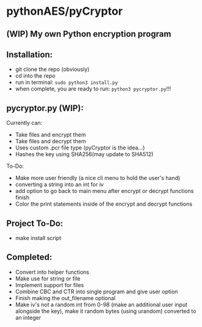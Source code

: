 # pythonAES/pyCryptor


## (WIP) My own Python encryption program


## Installation:

- git clone the repo (obviously)
- cd into the repo
- run in terminal:
`sudo python3 install.py`
- when complete, you are ready to run:
`python3 pycryptor.py`!!!



## pycryptor.py (WIP):
Currently can:

- Take files and encrypt them
- Take files and decrypt them
- Uses custom .pcr file type (pyCryptor is the idea...)
- Hashes the key using SHA256(may update to SHA512)

To-Do:

- Make more user friendly (a nice cli menu to hold the user's hand)
- converting a string into an int for iv
- add option to go back to main menu after encrypt or decrypt functions finish
- Color the print statements inside of the encrypt and decrypt functions
 
## Project To-Do:
- make install script

## Completed:

- Convert into helper functions
- Make use for string or file
- Implement support for files
- Combine CBC and CTR into single program and give user option
- Finish making the out\_filename optional
- Make iv's not a random int from 0-98 (make an additional user input alongside the key), make it random bytes (using urandom) converted to an integer
